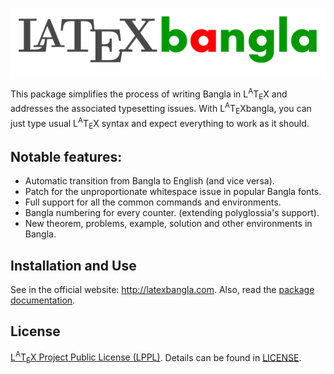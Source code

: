 ![logo](img/biglogo.png)

This package simplifies the process of writing Bangla in L<sup>A</sup>T<sub>E</sub>X and addresses the associated typesetting issues. With L<sup>A</sup>T<sub>E</sub>Xbangla, you can just type usual L<sup>A</sup>T<sub>E</sub>X syntax and expect everything to work as it should. 

Notable features:
-----------------
- Automatic transition from Bangla to English (and vice versa).
- Patch for the unproportionate whitespace issue in popular Bangla fonts.
- Full support for all the common commands and environments.
- Bangla numbering for every counter. (extending polyglossia's support).
- New theorem, problems, example, solution and other environments in Bangla.

Installation and Use
---------------------
See in the official website: http://latexbangla.com. Also, read the [package documentation](docs/latexbangla.pdf).

License
---------
[L<sup>A</sup>T<sub>E</sub>X Project Public License (LPPL)](http://www.latex-project.org/lppl.txt). Details can be found in [LICENSE](LICENSE).